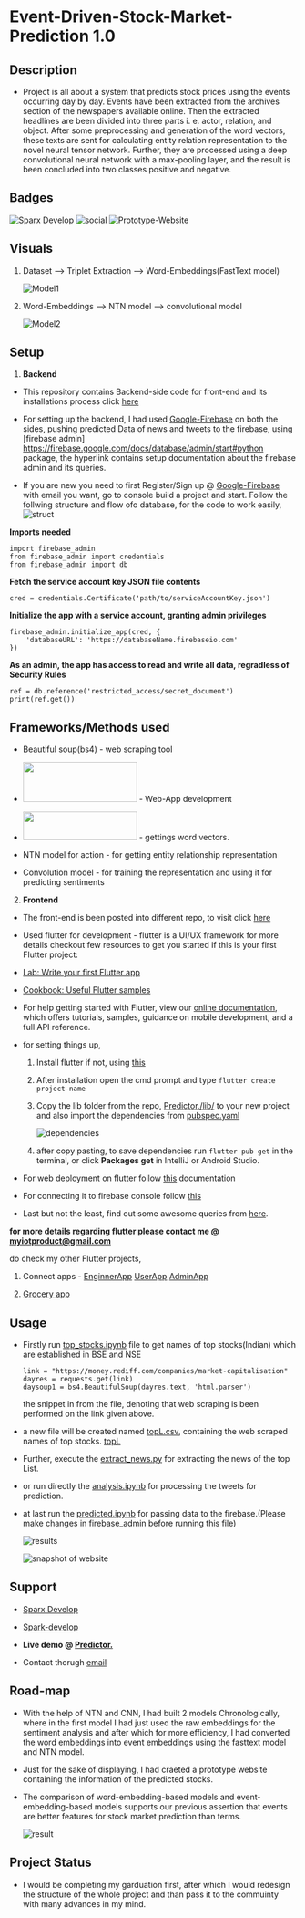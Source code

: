 # Event-Driven-Stock-Market-Prediction 1.0

## Description

-  Project is all about a system that predicts stock prices using the events occurring day by day. Events have been extracted from the archives section of the newspapers            available online. Then the extracted headlines are been divided into three parts i. e. actor, relation, and object. After some preprocessing and generation of the word          vectors, these texts are sent for calculating entity relation representation to the novel neural tensor network. Further, they are processed using a deep convolutional neural    network with a max-pooling layer, and the result is been concluded into two classes positive and negative.

## Badges

![Sparx Develop](https://img.shields.io/badge/Instagram-E4405F?style=for-the-badge&logo=instagram&logoColor=white) 
![social](https://img.shields.io/github/followers/Spark-develop?style=social) 
![Prototype-Website](https://img.shields.io/website?down_color=blue&up_color=orange&up_message=Predictor.&url=https%3A%2F%2Fportfolios-work.web.app%2F%23%2F)

## Visuals
1. Dataset --> Triplet Extraction --> Word-Embeddings(FastText model) 


   ![Model1](images/part-1.png)
   
2. Word-Embeddings --> NTN model --> convolutional model


   ![Model2](images/part-2.PNG)

## Setup

1. **Backend**

-  This repository contains Backend-side code for front-end and its installations process click [here](https://github.com/Spark-develop/Predictor.)

-  For setting up the backend, I had used [Google-Firebase](https://firebase.google.com/) on both the sides, pushing predicted Data of news and tweets to the firebase, using        [firebase admin] https://firebase.google.com/docs/database/admin/start#python package, the hyperlink contains setup documentation about the firebase admin and its queries.

-  If you are new you need to first Register/Sign up @ [Google-Firebase](https://firebase.google.com/) with email you want, go to console build a project and start.
   Follow the follwing structure and flow ofo database, for the code to work easily,
   ![struct](images/database_structure.PNG)

**Imports needed**
```
import firebase_admin
from firebase_admin import credentials
from firebase_admin import db
```

**Fetch the service account key JSON file contents**
```
cred = credentials.Certificate('path/to/serviceAccountKey.json')
```

**Initialize the app with a service account, granting admin privileges**
```
firebase_admin.initialize_app(cred, {
    'databaseURL': 'https://databaseName.firebaseio.com'
})
```

**As an admin, the app has access to read and write all data, regradless of Security Rules**
```
ref = db.reference('restricted_access/secret_document')
print(ref.get())
```
## Frameworks/Methods used
- Beautiful soup(bs4) - web scraping tool

- <img src="https://github.com/Spark-develop/Event-Driven-Stock-Market-Prediction/blob/8c9c90502ec1a0c0587c48152efe0ec02efbe3ec/images/flutter_logo.png" width="200" height="70">   -  Web-App development

- <img src="https://github.com/Spark-develop/Event-Driven-Stock-Market-Prediction/blob/aa51bbebc7ecaafe677dae36878072f4e11be504/images/fasttext.png" width="200" height="50">  -  gettings word vectors.

- NTN model for action - for getting entity relationship representation

- Convolution model - for training the representation and using it for predicting sentiments

2. **Frontend**

- The front-end is been posted into different repo, to visit click [here](https://github.com/Spark-develop/Predictor..git)

- Used flutter for development - flutter is a UI/UX framework for more details checkout few resources to get you started if this is your first Flutter project:

- [Lab: Write your first Flutter app](https://flutter.dev/docs/get-started/codelab)
- [Cookbook: Useful Flutter samples](https://flutter.dev/docs/cookbook)
- For help getting started with Flutter, view our [online documentation](https://flutter.dev/docs), which offers tutorials, samples, guidance on mobile development, and a full     API reference.

- for setting things up,
   1. Install flutter if not, using [this](https://flutter.dev/docs/get-started/install)
   2. After installation open the cmd prompt and type ```flutter create project-name```
   3. Copy the lib folder from the repo, [Predictor./lib/](https://github.com/Spark-develop/Predictor./tree/main/lib) to your new project and also import the dependencies from         [pubspec.yaml](https://github.com/Spark-develop/Predictor./blob/9c0de5ea4ccb9e56686b11815c0e83631714bfd8/pubspec.yaml)
      
      ![dependencies](images/depend.PNG)
      
   4. after copy pasting, to save dependencies run ```flutter pub get``` in the terminal, or click **Packages get** in IntelliJ or Android Studio.
  
 - For web deployment on flutter follow [this](https://flutter.dev/web) documentation
 - For connecting it to firebase console follow [this](https://flutter.dev/docs/development/data-and-backend/firebase)
 - Last but not the least, find out some awesome queries from [here](https://petercoding.com/firebase/2020/02/16/using-firebase-queries-in-flutter/).

 **for more details regarding flutter please contact me @ myiotproduct@gmail.com**
 
 do check my other Flutter projects,
 
 1. Connect apps - [EnginnerApp](https://github.com/Spark-develop/EngineerConnect.git)
                   [UserApp](https://github.com/Spark-develop/UserConnect.git)
                   [AdminApp](https://github.com/Spark-develop/adminapp.git)
                   
 2. [Grocery app](https://github.com/Spark-develop/grocery_app.git)

## Usage

- Firstly run [top_stocks.ipynb](topstocks.ipynb) file to get names of top stocks(Indian) which are established in BSE and NSE 
  ```
  link = "https://money.rediff.com/companies/market-capitalisation"
  dayres = requests.get(link)
  daysoup1 = bs4.BeautifulSoup(dayres.text, 'html.parser')
  ```
  the snippet in from the file, denoting that web scraping is been performed on the link given above.
- a new file will be created named [topL.csv](topL.csv), containing the web scraped names of top stocks.
  [topL](images/top_table_img.PNG)
  
- Further, execute the [extract_news.py](Utils/extract_news.py) for extracting the news of the top List.
- or run directly the [analysis.ipynb](analysis.ipynb) for processing the tweets for prediction.
- at last run the [predicted.ipynb](predicted.ipynb) for passing data to the firebase.(Please make changes in firebase_admin before running this file)

  ![results](images/results.PNG)
  
  ![snapshot of website](images/gif_up+lo.gif)

## Support

- [Sparx Develop](https://www.instagram.com/_sparxdev/)


- [Spark-develop](https://github.com/Spark-develop?tab=repositories)


- **Live demo @ [Predictor.](https://portfolios-work.web.app/#/)**


- Contact thorugh [email](mailto:myiotproduct@gmail.com)

## Road-map

- With the help of NTN and CNN, I had built 2 models Chronologically, where in the first model I had just used the raw embeddings for the sentiment analysis and after which for   more efficiency, I had converted the word embeddings into event embeddings using the fasttext model and NTN model.

- Just for the sake of displaying, I had craeted a prototype website containing the information of the predicted stocks.

- The comparison of word-embedding-based models and event-embedding-based models supports our previous assertion that events are better features for stock market prediction than   terms.

  ![result](images/loss.PNG)

## Project Status

- I would be completing my garduation first, after which I would redesign the structure of the whole project and than pass it to the commuinty with many advances in my mind.

